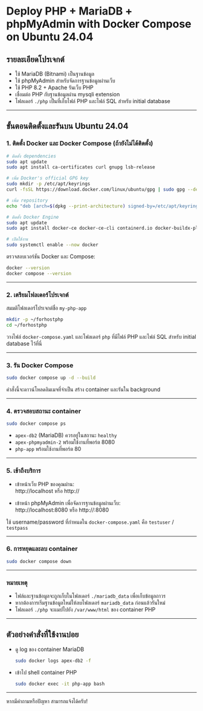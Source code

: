 
# Deploy PHP + MariaDB + phpMyAdmin with Docker Compose on Ubuntu 24.04

## รายละเอียดโปรเจกต์
- ใช้ MariaDB (Bitnami) เป็นฐานข้อมูล  
- ใช้ phpMyAdmin สำหรับจัดการฐานข้อมูลผ่านเว็บ  
- ใช้ PHP 8.2 + Apache รันเว็บ PHP  
- เชื่อมต่อ PHP กับฐานข้อมูลผ่าน mysqli extension  
- โฟลเดอร์ `./php` เป็นที่เก็บไฟล์ PHP และไฟล์ SQL สำหรับ initial database

---

## ขั้นตอนติดตั้งและรันบน Ubuntu 24.04

### 1. ติดตั้ง Docker และ Docker Compose (ถ้ายังไม่ได้ติดตั้ง)

```bash
# ติดตั้ง dependencies
sudo apt update
sudo apt install ca-certificates curl gnupg lsb-release

# เพิ่ม Docker's official GPG key
sudo mkdir -p /etc/apt/keyrings
curl -fsSL https://download.docker.com/linux/ubuntu/gpg | sudo gpg --dearmor -o /etc/apt/keyrings/docker.gpg

# เพิ่ม repository
echo "deb [arch=$(dpkg --print-architecture) signed-by=/etc/apt/keyrings/docker.gpg] https://download.docker.com/linux/ubuntu $(lsb_release -cs) stable" | sudo tee /etc/apt/sources.list.d/docker.list > /dev/null

# ติดตั้ง Docker Engine
sudo apt update
sudo apt install docker-ce docker-ce-cli containerd.io docker-buildx-plugin docker-compose-plugin

# เปิดใช้งาน
sudo systemctl enable --now docker
```

ตรวจสอบเวอร์ชัน Docker และ Compose:

```bash
docker --version
docker compose --version
```

---

### 2. เตรียมโฟลเดอร์โปรเจกต์

สมมติโฟลเดอร์โปรเจกต์ชื่อ `my-php-app`

```bash
mkdir -p ~/forhostphp
cd ~/forhostphp
```

วางไฟล์ `docker-compose.yaml` และโฟลเดอร์ `php` ที่มีไฟล์ PHP และไฟล์ SQL สำหรับ initial database ไว้ที่นี่

---

### 3. รัน Docker Compose

```bash
sudo docker compose up -d --build
```

คำสั่งนี้จะดาวน์โหลดอิมเมจที่จำเป็น สร้าง container และรันใน background

---

### 4. ตรวจสอบสถานะ container

```bash
sudo docker compose ps
```

- `apex-db2` (MariaDB) ควรอยู่ในสถานะ `healthy`  
- `apex-phpmyadmin-2` พร้อมใช้งานที่พอร์ต 8080  
- `php-app` พร้อมใช้งานที่พอร์ต 80

---

### 5. เข้าถึงบริการ

- เข้าหน้าเว็บ PHP ของคุณผ่าน:  
  http://localhost หรือ http://<your-server-ip>  

- เข้าหน้า phpMyAdmin เพื่อจัดการฐานข้อมูลผ่านเว็บ:  
  http://localhost:8080 หรือ http://<your-server-ip>:8080  

ใช้ username/password ที่กำหนดใน `docker-compose.yaml` คือ `testuser` / `testpass`

---

### 6. การหยุดและลบ container

```bash
sudo docker compose down
```

---

### หมายเหตุ

- ไฟล์และฐานข้อมูลจะถูกเก็บในโฟลเดอร์ `./mariadb_data` เพื่อเก็บข้อมูลถาวร  
- หากต้องการเริ่มฐานข้อมูลใหม่ให้ลบโฟลเดอร์ `mariadb_data` ก่อนแล้วรันใหม่  
- โฟลเดอร์ `./php` จะแมปไปยัง `/var/www/html` ของ container PHP  

---

## ตัวอย่างคำสั่งที่ใช้งานบ่อย

- ดู log ของ container MariaDB

  ```bash
  sudo docker logs apex-db2 -f
  ```

- เข้าไป shell container PHP

  ```bash
  sudo docker exec -it php-app bash
  ```

---

หากมีคำถามหรือปัญหา สามารถแจ้งได้ครับ!

